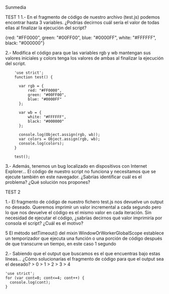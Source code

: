Sunmedia

TEST 1
1.- En el fragmento de código de nuestro archivo (test.js) podemos encontrar hasta 3 variables. ¿Podrías decirnos cuál sería el valor de todas ellas al finalizar la ejecución del script?

  {red: "#FF0000", green: "#00FF00", blue: "#0000FF", white: "#FFFFFF", black: "#000000"}

2.- Modifica el código para que las variables rgb y wb mantengan sus valores iniciales y colors tenga los valores de ambas al finalizar la ejecución del script.


        'use strict';
        function test() {

          var rgb = {
              red: "#FF0000",
              green: "#00FF00",
              blue: "#0000FF"
          };

          var wb = {
              white: "#FFFFFF",
              black: "#000000"
          };

          console.log(Object.assign(rgb, wb));
          var colors = Object.assign(rgb, wb);
          console.log(colors);
        }

        test();


3.- Además, tenemos un bug localizado en dispositivos con Internet Explorer… El código de nuestro script no funciona y necesitamos que se ejecute también en este navegador. ¿Sabrías identificar cuál es el problema? ¿Qué solución nos propones?


TEST 2

1.- El fragmento de código de nuestro fichero test.js nos devuelve un output no deseado. Queremos imprimir un valor incremental a cada segundo pero lo que nos devuelve el código es el mismo valor en cada iteración.
Sin necesidad de ejecutar el código, ¿sabrías decirnos qué valor imprimiría por consola el script? ¿Cuál es el motivo?

  5
  El método setTimeout() del mixin WindowOrWorkerGlobalScope establece un temporizador que ejecuta una función o una porción de código después de que transcurre un tiempo, en este caso 1 segundo

2.- Sabiendo que el output que buscamos es el que encuentras bajo estas líneas… ¿Cómo solucionarías el fragmento de código para que el output sea el deseado?
    > 0
    > 1
    > 2
    > 3
    > 4


    'use strict';
    for (var cont=0; cont<=4; cont++) {
      console.log(cont);
    }
